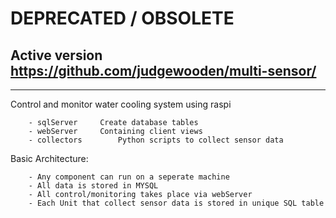 
# DEPRECATED / OBSOLETE

## Active version https://github.com/judgewooden/multi-sensor/

___


Control and monitor water cooling system using raspi

		- sqlServer		Create database tables
		- webServer		Containing client views
		- collectors		Python scripts to collect sensor data

Basic Architecture:

	 	- Any component can run on a seperate machine
	 	- All data is stored in MYSQL
	 	- All control/monitoring takes place via webServer
		- Each Unit that collect sensor data is stored in unique SQL table
